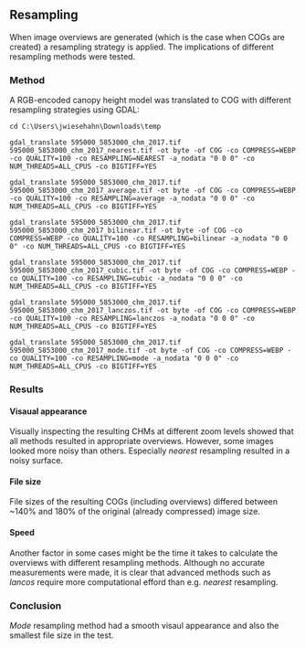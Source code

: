 ## Resampling

When image overviews are generated (which is the case when COGs are created) a resampling strategy is applied. The implications of different resampling methods were tested.


### Method

A RGB-encoded canopy height model was translated to COG with different resampling strategies using GDAL:
```
cd C:\Users\jwiesehahn\Downloads\temp

gdal_translate 595000_5853000_chm_2017.tif  595000_5853000_chm_2017_nearest.tif -ot byte -of COG -co COMPRESS=WEBP -co QUALITY=100 -co RESAMPLING=NEAREST -a_nodata "0 0 0" -co NUM_THREADS=ALL_CPUS -co BIGTIFF=YES

gdal_translate 595000_5853000_chm_2017.tif  595000_5853000_chm_2017_average.tif -ot byte -of COG -co COMPRESS=WEBP -co QUALITY=100 -co RESAMPLING=average -a_nodata "0 0 0" -co NUM_THREADS=ALL_CPUS -co BIGTIFF=YES

gdal_translate 595000_5853000_chm_2017.tif  595000_5853000_chm_2017_bilinear.tif -ot byte -of COG -co COMPRESS=WEBP -co QUALITY=100 -co RESAMPLING=bilinear -a_nodata "0 0 0" -co NUM_THREADS=ALL_CPUS -co BIGTIFF=YES

gdal_translate 595000_5853000_chm_2017.tif  595000_5853000_chm_2017_cubic.tif -ot byte -of COG -co COMPRESS=WEBP -co QUALITY=100 -co RESAMPLING=cubic -a_nodata "0 0 0" -co NUM_THREADS=ALL_CPUS -co BIGTIFF=YES

gdal_translate 595000_5853000_chm_2017.tif  595000_5853000_chm_2017_lanczos.tif -ot byte -of COG -co COMPRESS=WEBP -co QUALITY=100 -co RESAMPLING=lanczos -a_nodata "0 0 0" -co NUM_THREADS=ALL_CPUS -co BIGTIFF=YES

gdal_translate 595000_5853000_chm_2017.tif  595000_5853000_chm_2017_mode.tif -ot byte -of COG -co COMPRESS=WEBP -co QUALITY=100 -co RESAMPLING=mode -a_nodata "0 0 0" -co NUM_THREADS=ALL_CPUS -co BIGTIFF=YES
```

### Results 

#### Visaual appearance
Visually inspecting the resulting CHMs at different zoom levels showed that all methods resulted in appropriate overviews. However, some images looked more noisy than others. Especially *nearest* resampling resulted in a noisy surface. 

#### File size
File sizes of the resulting COGs (including overviews) differed between ~140% and 180% of the original (already compressed) image size.

#### Speed
Another factor in some cases might be the time it takes to calculate the overviews with different resampling methods. Although no accurate measurements were made, it is clear that advanced methods such as *lancos* require more computational efford than e.g. *nearest* resampling.

### Conclusion
*Mode* resampling method had a smooth visaul appearance and also the smallest file size in the test. 